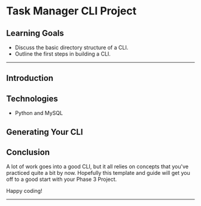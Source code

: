 # Task Manager CLI Project

## Learning Goals

- Discuss the basic directory structure of a CLI.
- Outline the first steps in building a CLI.

---

## Introduction

## Technologies

- Python and MySQL

## Generating Your CLI

## Conclusion

A lot of work goes into a good CLI, but it all relies on concepts that you've
practiced quite a bit by now. Hopefully this template and guide will get you off
to a good start with your Phase 3 Project.

Happy coding!

---

